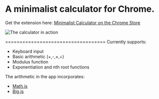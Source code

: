 A minimalist calculator for Chrome.
===================================

Get the extension here:
[Minimalist Calculator on the Chrome Store](https://chrome.google.com/webstore/detail/minimalist-calculator/ndjgjlhkejbigpggeceemkahlcbdemhp)

![The calculator in action](https://github.com/rhystmills/minimalist-calculator/images/cal-screenshot-github.png)

===================================
Currently supports:
* Keyboard input
* Basic arithmetic (+,-,×,÷)
* Modulus function
* Exponentiation and nth root functions

The arithmetic in the app incorporates:
* [Math.js](https://github.com/josdejong/mathjs)
* [Big.js](https://github.com/MikeMcl/big.js/)
